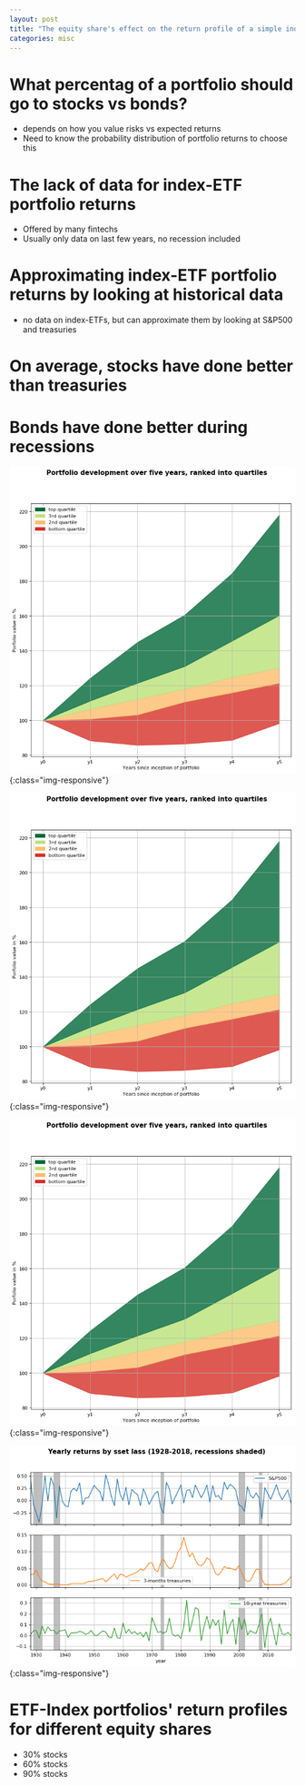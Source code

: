 ```yaml
---
layout: post
title: "The equity share's effect on the return profile of a simple index-ETF portfolio"
categories: misc
---
```


# What percentag of a portfolio should go to stocks vs bonds?
- depends on how you value risks vs expected returns
- Need to know the probability distribution of portfolio returns to choose this

# The lack of data for index-ETF portfolio returns
- Offered by many fintechs
- Usually only data on last few years, no recession included

# Approximating index-ETF portfolio returns by looking at historical data
- no data on index-ETFs, but can approximate them by looking at S&P500 and treasuries

# On average, stocks have done better than treasuries

# Bonds have done better during recessions

![posts_image-title-here3](./plots/portfolio_returns.png){:class="img-responsive"}

![posts_image-title-here3](plots/portfolio_returns.png){:class="img-responsive"}

![relative_image-title-here4](/_posts/plots/portfolio_returns.png){:class="img-responsive"}

![absolute_image-title-here](https://github.com/matsmaiwald/historical_asset_returns/blob/master/plots/returns_during_recessions.png){:class="img-responsive"}

# ETF-Index portfolios' return profiles for different equity shares
- 30% stocks
- 60% stocks
- 90% stocks
